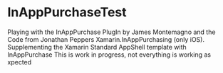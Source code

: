 # InAppPurchaseTest
Playing with the InAppPurchase PlugIn by James Montemagno and the Code from Jonathan Peppers Xamarin.InAppPurchasing (only iOS).
Supplementing the Xamarin Standard AppShell template with InAppPurchase
This is work in progress, not everything is working as xpected
